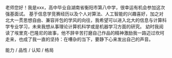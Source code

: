 老师您好！我是xxx，高中毕业自湖南省衡阳市第八中学，很幸运有机会参加这次强基面试。
基于信息学竞赛经历以及个人对算法、人工智能的兴趣喜好，加之对北大一贯思想自由、兼容并包的学风的向往，我希望可以进入北大的信息与计算科学专业学习，未来我想从事理论计算机科学或是机器学习方面的研究。
幼时我阅读了埃里克-巴隆尼的故事，他不辞辛苦打磨自己作品的精神激励我一路迈过坎坷走来，也成了我一直的坚持：在嘈杂的当下，要静下心来发出自己的声音。


能力 / 品性 / 认知 / 格局

